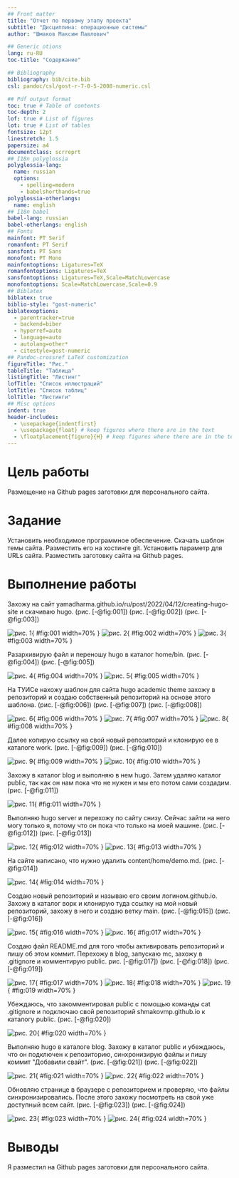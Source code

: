 ```yaml
---
## Front matter
title: "Отчет по первому этапу проекта"
subtitle: "Дисциплина: операционные системы"
author: "Шмаков Максим Павлович"

## Generic otions
lang: ru-RU
toc-title: "Содержание"

## Bibliography
bibliography: bib/cite.bib
csl: pandoc/csl/gost-r-7-0-5-2008-numeric.csl

## Pdf output format
toc: true # Table of contents
toc-depth: 2
lof: true # List of figures
lot: true # List of tables
fontsize: 12pt
linestretch: 1.5
papersize: a4
documentclass: scrreprt
## I18n polyglossia
polyglossia-lang:
  name: russian
  options:
	- spelling=modern
	- babelshorthands=true
polyglossia-otherlangs:
  name: english
## I18n babel
babel-lang: russian
babel-otherlangs: english
## Fonts
mainfont: PT Serif
romanfont: PT Serif
sansfont: PT Sans
monofont: PT Mono
mainfontoptions: Ligatures=TeX
romanfontoptions: Ligatures=TeX
sansfontoptions: Ligatures=TeX,Scale=MatchLowercase
monofontoptions: Scale=MatchLowercase,Scale=0.9
## Biblatex
biblatex: true
biblio-style: "gost-numeric"
biblatexoptions:
  - parentracker=true
  - backend=biber
  - hyperref=auto
  - language=auto
  - autolang=other*
  - citestyle=gost-numeric
## Pandoc-crossref LaTeX customization
figureTitle: "Рис."
tableTitle: "Таблица"
listingTitle: "Листинг"
lofTitle: "Список иллюстраций"
lotTitle: "Список таблиц"
lolTitle: "Листинги"
## Misc options
indent: true
header-includes:
  - \usepackage{indentfirst}
  - \usepackage{float} # keep figures where there are in the text
  - \floatplacement{figure}{H} # keep figures where there are in the text
---
```


# Цель работы

Размещение на Github pages заготовки для персонального сайта.

# Задание

Установить необходимое программное обеспечение.
Скачать шаблон темы сайта.
Разместить его на хостинге git.
Установить параметр для URLs сайта.
Разместить заготовку сайта на Github pages.

# Выполнение работы

Захожу на сайт yamadharma.github.io/ru/post/2022/04/12/creating-hugo-site и скачиваю hugo. (рис. [-@fig:001]) (рис. [-@fig:002]) (рис. [-@fig:003]) 

![рис. 1](image/Screenshot_1.png){ #fig:001 width=70% }
![рис. 2](image/Screenshot_4.png){ #fig:002 width=70% }
![рис. 3](image/Screenshot_5.png){ #fig:003 width=70% }

Разархивирую файл и переношу hugo в каталог home/bin. (рис. [-@fig:004]) (рис. [-@fig:005]) 

![рис. 4](image/Screenshot_6.png){ #fig:004 width=70% }
![рис. 5](image/Screenshot_7.png){ #fig:005 width=70% }

На ТУИСе нахожу шаблон для сайта hugo academic theme захожу в репозиторий и создаю собственный репозиторий на основе этого шаблона. (рис. [-@fig:006]) (рис. [-@fig:007]) (рис. [-@fig:008])

![рис. 6](image/Screenshot_8.png){ #fig:006 width=70% }
![рис. 7](image/Screenshot_9.png){ #fig:007 width=70% }
![рис. 8](image/Screenshot_26.png){ #fig:008 width=70% }

Далее копирую ссылку на свой новый репозиторий и клонирую ее в каталогe work. (рис. [-@fig:009]) (рис. [-@fig:010])

![рис. 9](image/Screenshot_10.png){ #fig:009 width=70% }
![рис. 10](image/Screenshot_11.png){ #fig:010 width=70% }

Захожу в каталог blog и выполняю в нем hugo. Затем удаляю каталог public, так как он нам пока что не нужен и мы его потом сами создадим. (рис. [-@fig:011])

![рис. 11](image/Screenshot_12.png){ #fig:011 width=70% }

Выполняю hugo server и перехожу по сайту снизу. Сейчас зайти на него могу только я, потому что он пока что только на моей машине. (рис. [-@fig:012]) (рис. [-@fig:013])

![рис. 12](image/Screenshot_13.png){ #fig:012 width=70% }
![рис. 13](image/Screenshot_14.png){ #fig:013 width=70% }

На сайте написано, что нужно удалить content/home/demo.md. (рис. [-@fig:014])

![рис. 14](image/Screenshot_15.png){ #fig:014 width=70% }

Создаю новый репозиторий и называю его своим логином.github.io. Захожу в каталог ворк и клонирую туда ссылку на мой новый репозиторий, захожу в него и создаю ветку main. (рис. [-@fig:015]) (рис. [-@fig:016])

![рис. 15](image/Screenshot_16.png){ #fig:016 width=70% }
![рис. 16](image/Screenshot_17.png){ #fig:017 width=70% }

Создаю файл README.md для того чтобы активировать репозиторий и пишу об этом коммит. Перехожу в blog, запускаю mc, захожу в .gitignore и комментирую public. рис. [-@fig:017]) (рис. [-@fig:018]) (рис. [-@fig:019])

![рис. 17](image/Screenshot_18.png){ #fig:017 width=70% }
![рис. 18](image/Screenshot_19.png){ #fig:018 width=70% }
![рис. 19](image/Screenshot_20.png){ #fig:019 width=70% }

Убеждаюсь, что закомментировал public с помощью команды cat .gitignore и подключаю свой репозиторий shmakovmp.github.io к каталогу public. (рис. [-@fig:020])

![рис. 20](image/Screenshot_21.png){ #fig:020 width=70% }

Выполняю hugo в каталоге blog. Захожу в каталог public и убеждаюсь, что он подключен к репозиторию, синхронизирую файлы и пишу коммит "Добавили свайт". (рис. [-@fig:021]) (рис. [-@fig:022])

![рис. 21](image/Screenshot_22.png){ #fig:021 width=70% }
![рис. 22](image/Screenshot_23.png){ #fig:022 width=70% }

Обновляю странице в браузере с репозиторием и проверяю, что файлы синхронизировались. После этого захожу посмотреть на свой уже доступный всем сайт. (рис. [-@fig:023]) (рис. [-@fig:024])

![рис. 23](image/Screenshot_24.png){ #fig:023 width=70% }
![рис. 24](image/Screenshot_25.png){ #fig:024 width=70% }

# Выводы

Я разместил на Github pages заготовки для персонального сайта.

